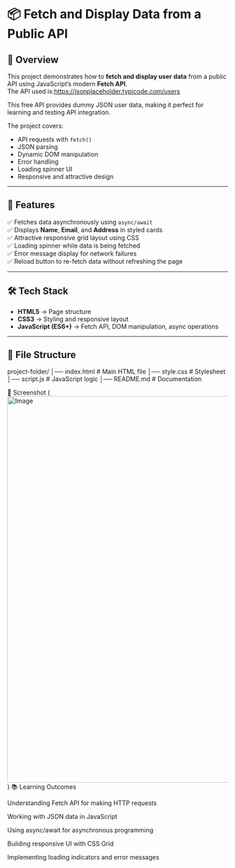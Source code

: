 # 📦 Fetch and Display Data from a Public API

## 📌 Overview
This project demonstrates how to **fetch and display user data** from a public API using JavaScript’s modern **Fetch API**.  
The API used is:https://jsonplaceholder.typicode.com/users

This free API provides dummy JSON user data, making it perfect for learning and testing API integration.

The project covers:
- API requests with `fetch()`
- JSON parsing
- Dynamic DOM manipulation
- Error handling
- Loading spinner UI
- Responsive and attractive design

---

## 🎯 Features
✅ Fetches data asynchronously using `async/await`  
✅ Displays **Name**, **Email**, and **Address** in styled cards  
✅ Attractive responsive grid layout using CSS  
✅ Loading spinner while data is being fetched  
✅ Error message display for network failures  
✅ Reload button to re-fetch data without refreshing the page  

---

## 🛠️ Tech Stack
- **HTML5** → Page structure  
- **CSS3** → Styling and responsive layout  
- **JavaScript (ES6+)** → Fetch API, DOM manipulation, async operations  

---

## 📂 File Structure
project-folder/
│── index.html # Main HTML file
│── style.css # Stylesheet
│── script.js # JavaScript logic
│── README.md # Documentation

📸 Screenshot
(<img width="1917" height="884" alt="Image" src="https://github.com/user-attachments/assets/18a6643a-98ea-451a-90e7-9a291fb23e37" />)
📚 Learning Outcomes

Understanding Fetch API for making HTTP requests

Working with JSON data in JavaScript

Using async/await for asynchronous programming

Building responsive UI with CSS Grid

Implementing loading indicators and error messages

